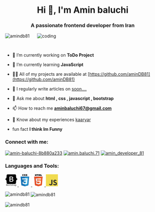 <h1 align="center">Hi 👋, I'm Amin baluchi</h1>
<h3 align="center">A passionate frontend developer from Iran</h3>
<img src="https://i.pinimg.com/originals/8b/35/fe/8b35fef55fba1a201c9c7a11d3ec3d64.gif" align="right" width="400" alt="coding">

<p align="left"> <img src="https://komarev.com/ghpvc/?username=amindb81&label=Profile%20views&color=0e75b6&style=flat" alt="amindb81" /> </p>

<p align="left"> <a href="https://twitter.com/" target="blank"><img src="https://img.shields.io/twitter/follow/?logo=twitter&style=for-the-badge" alt="" /></a> </p>

- 🔭 I’m currently working on **ToDo Project**

- 🌱 I’m currently learning **JavaScript**

- 👨‍💻 All of my projects are available at [https://github.com/aminDB81](https://github.com/aminDB81)

- 📝 I regularly write articles on [soon....](soon....)

- 💬 Ask me about **html , css , javascript , bootstrap**

- 📫 How to reach me **aminbaluchi67@gmail.com**

- 📄 Know about my experiences [kaaryar](kaaryar)

- fun fact **I think Im Funny**

<h3 align="left">Connect with me:</h3>
<p align="left">
<a href="https://linkedin.com/in/amin-baluchi-8b880a233" target="blank"><img align="center" src="https://raw.githubusercontent.com/rahuldkjain/github-profile-readme-generator/master/src/images/icons/Social/linked-in-alt.svg" alt="amin-baluchi-8b880a233" height="30" width="40" /></a>
<a href="https://fb.com/amin.baluchi.71" target="blank"><img align="center" src="https://raw.githubusercontent.com/rahuldkjain/github-profile-readme-generator/master/src/images/icons/Social/facebook.svg" alt="amin.baluchi.71" height="30" width="40" /></a>
<a href="https://instagram.com/amin_developer_81" target="blank"><img align="center" src="https://raw.githubusercontent.com/rahuldkjain/github-profile-readme-generator/master/src/images/icons/Social/instagram.svg" alt="amin_developer_81" height="30" width="40" /></a>
</p>

<h3 align="left">Languages and Tools:</h3>
<p align="left"> <a href="https://getbootstrap.com" target="_blank" rel="noreferrer"> <img src="https://raw.githubusercontent.com/devicons/devicon/master/icons/bootstrap/bootstrap-plain-wordmark.svg" alt="bootstrap" width="40" height="40"/> </a> <a href="https://www.w3schools.com/css/" target="_blank" rel="noreferrer"> <img src="https://raw.githubusercontent.com/devicons/devicon/master/icons/css3/css3-original-wordmark.svg" alt="css3" width="40" height="40"/> </a> <a href="https://www.w3.org/html/" target="_blank" rel="noreferrer"> <img src="https://raw.githubusercontent.com/devicons/devicon/master/icons/html5/html5-original-wordmark.svg" alt="html5" width="40" height="40"/> </a> <a href="https://developer.mozilla.org/en-US/docs/Web/JavaScript" target="_blank" rel="noreferrer"> <img src="https://raw.githubusercontent.com/devicons/devicon/master/icons/javascript/javascript-original.svg" alt="javascript" width="40" height="40"/> </a> </p>

<p><img align="left" src="https://github-readme-stats.vercel.app/api/top-langs?username=amindb81&show_icons=true&locale=en&layout=compact" alt="amindb81" /></p>

<p>&nbsp;<img align="center" src="https://github-readme-stats.vercel.app/api?username=amindb81&show_icons=true&locale=en" alt="amindb81" /></p>

<p><img align="center" src="https://github-readme-streak-stats.herokuapp.com/?user=amindb81&" alt="amindb81" /></p>
